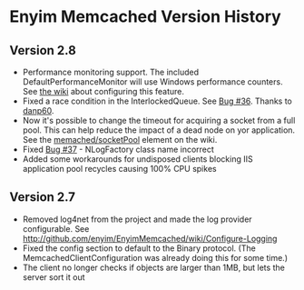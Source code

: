 ﻿# Enyim Memcached Version History

## Version 2.8

 * Performance monitoring support. The included DefaultPerformanceMonitor will use Windows performance counters. See [the wiki](http://github.com/enyim/EnyimMemcached/wiki/Configure-the-Performance-Monitor) about configuring this feature.
 * Fixed a race condition in the InterlockedQueue. See [Bug #36](https://github.com/enyim/EnyimMemcached/issues#issue/36). Thanks to [danp60](https://github.com/danp60).
 * Now it's possible to change the timeout for acquiring a socket from a full pool. This can help reduce the impact of a dead node on yor application. See the [memached/socketPool](https://github.com/enyim/EnyimMemcached/wiki/MemcachedClient-Configuration) element on the wiki.
 * Fixed [Bug #37](https://github.com/enyim/EnyimMemcached/issues#issue/37) - NLogFactory class name incorrect
 * Added some workarounds for undisposed clients blocking IIS application pool recycles causing 100% CPU spikes

## Version 2.7

 * Removed log4net from the project and made the log provider configurable. See http://github.com/enyim/EnyimMemcached/wiki/Configure-Logging
 * Fixed the config section to default to the Binary protocol. (The MemcachedClientConfiguration was already doing this for some time.)
 * The client no longer checks if objects are larger than 1MB, but lets the server sort it out
 
